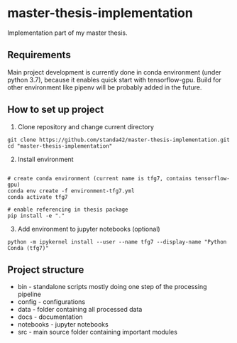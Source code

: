 # master-thesis-implementation
Implementation part of my master thesis.

## Requirements

Main project development is currently done in conda environment (under python 3.7), because it enables quick start with tensorflow-gpu. Build for other environment like pipenv will be probably added in the future.

## How to set up project

1. Clone repository and change current directory
```
git clone https://github.com/standa42/master-thesis-implementation.git
cd "master-thesis-implementation"
```

2. Install environment
```

# create conda environment (current name is tfg7, contains tensorflow-gpu)
conda env create -f environment-tfg7.yml
conda activate tfg7

# enable referencing in thesis package
pip install -e "."
```

3. Add environment to jupyter notebooks (optional)
```
python -m ipykernel install --user --name tfg7 --display-name "Python Conda (tfg7)"
```

## Project structure
- bin - standalone scripts mostly doing one step of the processing pipeline
- config - configurations
- data - folder containing all processed data
- docs - documentation
- notebooks - jupyter notebooks
- src - main source folder containing important modules








